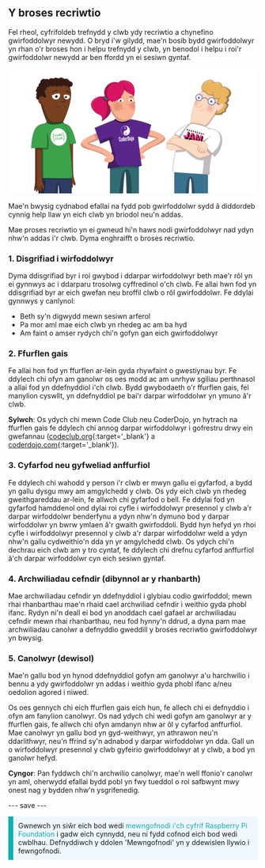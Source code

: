 ## Y broses recriwtio

Fel rheol, cyfrifoldeb trefnydd y clwb ydy recriwtio a chynefino gwirfoddolwyr newydd. O bryd i'w gilydd, mae'n bosib bydd gwirfoddolwyr yn rhan o'r broses hon i helpu trefnydd y clwb, yn benodol i helpu i roi'r gwirfoddolwr newydd ar ben ffordd yn ei sesiwn gyntaf.

![Tri gwirfoddolwr yn sefyll.](images/2-RPF-Volunteers.png)

Mae'n bwysig cydnabod efallai na fydd pob gwirfoddolwr sydd â diddordeb cynnig help llaw yn eich clwb yn briodol neu'n addas.

Mae proses recriwtio yn ei gwneud hi'n haws nodi gwirfoddolwyr nad ydyn nhw'n addas i'r clwb. Dyma enghraifft o broses recriwtio.

### 1. Disgrifiad i wirfoddolwyr


Dyma ddisgrifiad byr i roi gwybod i ddarpar wirfoddolwyr beth mae'r rôl yn ei gynnwys ac i ddarparu trosolwg cyffredinol o'ch clwb. Fe allai hwn fod yn ddisgrifiad byr ar eich gwefan neu broffil clwb o rôl gwirfoddolwr. Fe ddylai gynnwys y canlynol:

* Beth sy'n digwydd mewn sesiwn arferol
* Pa mor aml mae eich clwb yn rhedeg ac am ba hyd
* Am faint o amser rydych chi'n gofyn gan eich gwirfoddolwyr

### 2. Ffurflen gais

Fe allai hon fod yn ffurflen ar-lein gyda rhywfaint o gwestiynau byr. Fe ddylech chi ofyn am ganolwr os oes modd ac am unrhyw sgiliau perthnasol a allai fod yn ddefnyddiol i'ch clwb. Bydd gwybodaeth o'r ffurflen gais, fel manylion cyswllt, yn ddefnyddiol pe bai'r darpar wirfoddolwr yn ymuno â'r clwb.

**Sylwch**: Os ydych chi mewn Code Club neu CoderDojo, yn hytrach na ffurflen gais fe ddylech chi annog darpar wirfoddolwyr i gofrestru drwy ein gwefannau ([codeclub.org](https://codeclub.org){:target='_blank'} a [coderdojo.com](https://coderdojo.com){:target='_blank'}).

### 3. Cyfarfod neu gyfweliad anffurfiol

Fe ddylech chi wahodd y person i'r clwb er mwyn gallu ei gyfarfod, a bydd yn gallu dysgu mwy am amgylchedd y clwb. Os ydy eich clwb yn rhedeg gweithgareddau ar-lein, fe allwch chi gyfarfod o bell. Fe ddylai fod yn gyfarfod hamddenol ond dylai roi cyfle i wirfoddolwyr presennol y clwb a'r darpar wirfoddolwr benderfynu a ydyn nhw'n dymuno bod y darpar wirfoddolwr yn bwrw ymlaen â'r gwaith gwirfoddoli. Bydd hyn hefyd yn rhoi cyfle i wirfoddolwyr presennol y clwb a'r darpar wirfoddolwr weld a ydyn nhw'n gallu cydweithio'n dda yn yr amgylchedd clwb. Os ydych chi'n dechrau eich clwb am y tro cyntaf, fe ddylech chi drefnu cyfarfod anffurfiol â'ch darpar wirfoddolwr cyn eich sesiwn gyntaf.

### 4. Archwiliadau cefndir (dibynnol ar y rhanbarth)

Mae archwiliadau cefndir yn ddefnyddiol i glybiau codio gwirfoddol; mewn rhai rhanbarthau mae'n rhaid cael archwiliad cefndir i weithio gyda phobl ifanc. Rydyn ni'n deall ei bod yn anoddach cael gafael ar archwiliadau cefndir mewn rhai rhanbarthau, neu fod hynny'n ddrud, a dyna pam mae archwiliadau canolwr a defnyddio gweddill y broses recriwtio gwirfoddolwyr yn bwysig.

### 5. Canolwyr (dewisol)

Mae'n gallu bod yn hynod ddefnyddiol gofyn am ganolwyr a'u harchwilio i bennu a ydy gwirfoddolwr yn addas i weithio gyda phobl ifanc a/neu oedolion agored i niwed.

Os oes gennych chi eich ffurflen gais eich hun, fe allech chi ei defnyddio i ofyn am fanylion canolwyr. Os nad ydych chi wedi gofyn am ganolwyr ar y ffurflen gais, fe allwch chi ofyn amdanyn nhw ar ôl y cyfarfod anffurfiol. Mae canolwyr yn gallu bod yn gyd-weithwyr, yn athrawon neu'n ddarlithwyr, neu'n ffrind sy'n adnabod y darpar wirfoddolwr yn dda. Gall un o wirfoddolwyr presennol y clwb gyfeirio gwirfoddolwyr at y clwb, a bod yn ganolwr hefyd.

**Cyngor**: Pan fyddwch chi'n archwilio canolwyr, mae'n well ffonio'r canolwr yn aml, oherwydd efallai bydd pobl yn fwy tueddol o roi safbwynt mwy onest nag y bydden nhw'n ysgrifenedig.

--- save ---

<p style="border-left: solid; border-width:10px; border-color: #0faeb0; background-color: aliceblue; padding: 10px;">
Gwnewch yn siŵr eich bod wedi <span style="color: #0faeb0">mewngofnodi i'ch cyfrif Raspberry Pi Foundation</span> i gadw eich cynnydd, neu ni fydd cofnod eich bod wedi cwblhau. Defnyddiwch y ddolen 'Mewngofnodi' yn y ddewislen llywio i fewngofnodi.
</p>
